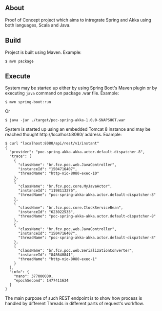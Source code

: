 ## About

Proof of Concept project which aims to intregrate Spring and Akka using both languages, Scala and Java.

## Build

Project is built using Maven. Example:

    $ mvn package

## Execute

System may be started up either by using Spring Boot's Maven plugin or by executing `java` command on package .war file. Example:

    $ mvn spring-boot:run

Or 

    $ java -jar ./target/poc-spring-akka-1.0.0-SNAPSHOT.war

System is started up using an embedded Tomcat 8 instance and may be reached thought http://localhost:8080/ address. Example:

    $ curl "localhost:8080/api/rest/v1/instant"
    {
      "provider": "poc-spring-akka-akka.actor.default-dispatcher-8",
      "trace": [
        {
          "className": "br.fcv.poc.web.JavaController",
          "instanceId": "1504716407",
          "threadName": "http-nio-8080-exec-10"
        },
        {
          "className": "br.fcv.poc.core.MyJavaActor",
          "instanceId": "1198113276",
          "threadName": "poc-spring-akka-akka.actor.default-dispatcher-8"
        },
        {
          "className": "br.fcv.poc.core.ClockServiceBean",
          "instanceId": "623022533",
          "threadName": "poc-spring-akka-akka.actor.default-dispatcher-8"
        },
        {
          "className": "br.fcv.poc.web.JavaController",
          "instanceId": "1504716407",
          "threadName": "poc-spring-akka-akka.actor.default-dispatcher-8"
        },
        {
          "className": "br.fcv.poc.web.SerializationConverter",
          "instanceId": "848640841",
          "threadName": "http-nio-8080-exec-1"
        }
      ],
      "info": {
        "nano": 377000000,
        "epochSecond": 1477411634
      }
    }

The main purpose of such REST endpoint is to show how process is handled by different Threads in different parts of request's workflow.